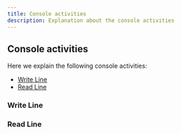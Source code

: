 ```yaml
---
title: Console activities
description: Explanation about the console activities
---
```


## Console activities

Here we explain the following console activities:
- [Write Line](#writeline)
- [Read Line](#readline)

### <a id="writeline"></a>Write Line

### <a id="readline"></a>Read Line

